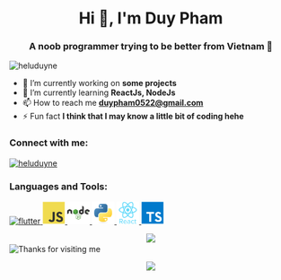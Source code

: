 <h1 align="center">Hi 👋, I'm Duy Pham</h1>
<h3 align="center">A noob programmer trying to be better from Vietnam 🌱</h3>

<p align="left"> 
  <img src="https://komarev.com/ghpvc/?username=heluduyne&label=Profile%20views&color=25cb5c&style=flat" alt="heluduyne" />
</p>

- 🔭 I’m currently working on **some projects**
- 🌱 I’m currently learning **ReactJs, NodeJs**
- 📫 How to reach me **duypham0522@gmail.com**
- ⚡ Fun fact **I think that I may know a little bit of coding hehe**

<h3 align="left">Connect with me:</h3>
<p align="left">
  <a href="https://www.facebook.com/heluduyne" target="blank">
    <img align="center" src="https://raw.githubusercontent.com/rahuldkjain/github-profile-readme-generator/master/src/images/icons/Social/facebook.svg" alt="heluduyne" height="30" width="40" />
  </a>
</p>

<h3 align="left">Languages and Tools:</h3>
<p align="left"> 
  <a href="https://flutter.dev" target="_blank" rel="noreferrer">
    <img src="https://www.vectorlogo.zone/logos/flutterio/flutterio-icon.svg" alt="flutter" width="40" height="40"/>
  </a> 
  <a href="https://developer.mozilla.org/en-US/docs/Web/JavaScript" target="_blank" rel="noreferrer">
    <img src="https://raw.githubusercontent.com/devicons/devicon/master/icons/javascript/javascript-original.svg" alt="javascript" width="40" height="40"/>
  </a> 
  <a href="https://nodejs.org" target="_blank" rel="noreferrer">
    <img src="https://raw.githubusercontent.com/devicons/devicon/master/icons/nodejs/nodejs-original-wordmark.svg" alt="nodejs" width="40" height="40"/>
  </a> 
  <a href="https://www.python.org" target="_blank" rel="noreferrer">
    <img src="https://raw.githubusercontent.com/devicons/devicon/master/icons/python/python-original.svg" alt="python" width="40" height="40"/>
  </a> 
  <a href="https://reactjs.org/" target="_blank" rel="noreferrer">
    <img src="https://raw.githubusercontent.com/devicons/devicon/master/icons/react/react-original-wordmark.svg" alt="react" width="40" height="40"/>
  </a> 
  <a href="https://www.typescriptlang.org/" target="_blank" rel="noreferrer">
    <img src="https://raw.githubusercontent.com/devicons/devicon/master/icons/typescript/typescript-original.svg" alt="typescript" width="40" height="40"/>
  </a> 
</p>

<div align="center">  
  <a href="https://www.buymeacoffee.com/kevcui" target="_blank">
    <img src="https://media.giphy.com/media/Vuw9m5wXviFIQ/source.gif" width="280" height="auto" />
  </a>
</div>

<img height="120" alt="Thanks for visiting me" width="100%" src="https://raw.githubusercontent.com/BrunnerLivio/brunnerlivio/master/images/marquee.svg" />
<p align="center">
  <img src="https://capsule-render.vercel.app/api?type=waving&color=gradient&height=60&section=footer&width=100"/>
</p>
